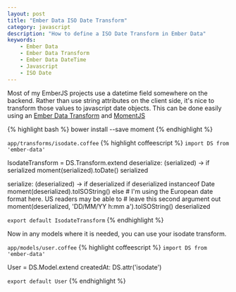 ```yaml
---
layout: post
title: "Ember Data ISO Date Transform"
category: javascript
description: "How to define a ISO Date Transform in Ember Data"
keywords:
    - Ember Data
    - Ember Data Transform
    - Ember Data DateTime
    - Javascript
    - ISO Date
---
```


Most of my EmberJS projects use a datetime field somewhere on the backend.
Rather than use string attributes on the client side, it's nice to transform
those values to javascript date objects. This can be done easily using
an [Ember Data Transform](http://emberjs.com/api/data/classes/DS.Transform.html)
and [MomentJS](http://momentjs.com)

{% highlight bash %}
bower install --save moment
{% endhighlight %}

```app/transforms/isodate.coffee```
{% highlight coffeescript %}
`import DS from 'ember-data'`

IsodateTransform = DS.Transform.extend
  deserialize: (serialized) ->
    if serialized
      moment(serialized).toDate()
    serialized

  serialize: (deserialized) ->
    if deserialized
      if deserialized instanceof Date
        moment(deserialized).toISOString()
      else
        # I'm using the European date format here. US readers may be able to
        # leave this second argument out
        moment(deserialized, 'DD/MM/YY h:mm a').toISOString()
    deserialized

`export default IsodateTransform`
{% endhighlight %}


Now in any models where it is needed, you can use your isodate transform.

```app/models/user.coffee```
{% highlight coffeescript %}
`import DS from 'ember-data'`

User = DS.Model.extend
  createdAt: DS.attr('isodate')

`export default User`
{% endhighlight %}